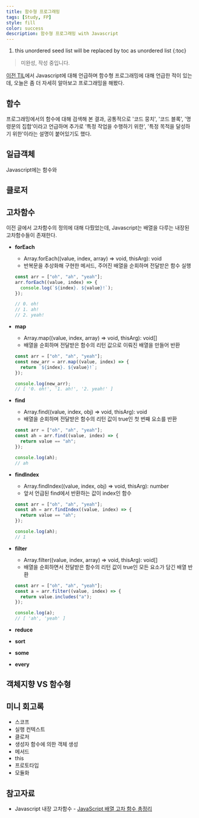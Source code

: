 ```yaml
---
title: 함수형 프로그래밍
tags: [Study, FP]
style: fill
color: success
description: 함수형 프로그래밍 with Javascript
---
```


1. this unordered seed list will be replaced by toc as unordered list
{:toc}

> 미완성, 작성 중입니다.

[이전 TIL](https://jeeyoun-s.github.io/blog/til-230710#%ED%95%A8%EC%88%98)에서 Javascript에 대해 언급하며 함수형 프로그래밍에 대해 언급한 적이 있는데, 오늘은 좀 더 자세히 알아보고 프로그래밍을 해봤다.

## 함수
프로그래밍에서의 함수에 대해 검색해 본 결과, 공통적으로 '코드 뭉치', '코드 블록', '명령문의 집합'이라고 언급하며 추가로 '특정 작업을 수행하기 위한', '특정 목적을 달성하기 위한'이라는 설명이 붙어있기도 했다.

## 일급객체
Javascript에는 함수와 

## 클로저

## 고차함수
이전 글에서 고차함수의 정의에 대해 다뤘었는데, Javascript는 배열을 다루는 내장된 고차함수들이 존재한다.

- **forEach**
  - Array.forEach((value, index, array) => void, thisArg): void
  - 반복문을 추상화해 구현한 메서드, 주어진 배열을 순회하며 전달받은 함수 실행

  ```javascript
  const arr = ["oh", "ah", "yeah"];
  arr.forEach((value, index) => {
    console.log(`${index}. ${value}!`);
  });

  // 0. oh!
  // 1. ah!
  // 2. yeah!
  ```

- **map**
  - Array.map((value, index, array) => void, thisArg): void[]
  - 배열을 순회하며 전달받은 함수의 리턴 값으로 이뤄진 배열을 만들어 반환

  ```javascript
  const arr = ["oh", "ah", "yeah"];
  const new_arr = arr.map((value, index) => {
    return `${index}. ${value}!`;
  });

  console.log(new_arr);
  // [ '0. oh!', '1. ah!', '2. yeah!' ]
  ```

- **find**
  - Array.find((value, index, obj) => void, thisArg): void
  - 배열을 순회하며 전달받은 함수의 리턴 값이 true인 첫 번째 요소를 반환

  ```javascript
  const arr = ["oh", "ah", "yeah"];
  const ah = arr.find((value, index) => {
    return value == "ah";
  });

  console.log(ah);
  // ah
  ```

- **findIndex**
  - Array.findIndex((value, index, obj) => void, thisArg): number
  - 앞서 언급된 find에서 반환하는 값이 index인 함수

  ```javascript
  const arr = ["oh", "ah", "yeah"];
  const ah = arr.findIndex((value, index) => {
    return value == "ah";
  });

  console.log(ah);
  // 1
  ```

- **filter**
  - Array.filter((value, index, array) => void, thisArg): void[]
  - 배열을 순회하면서 전달받은 함수의 리턴 값이 true인 모든 요소가 담긴 배열 반환

  ```javascript
  const arr = ["oh", "ah", "yeah"];
  const a = arr.filter((value, index) => {
    return value.includes("a");
  });

  console.log(a);
  // [ 'ah', 'yeah' ]
  ```

- **reduce**
- **sort**
- **some**
- **every**

## 객체지향 VS 함수형

## 미니 회고록

- 스코프
- 실행 컨텍스트
- 클로저
- 생성자 함수에 의한 객체 생성
- 메서드
- this
- 프로토타입
- 모듈화

## 참고자료
- Javascript 내장 고차함수 - [JavaScript 배열 고차 함수 총정리](https://inpa.tistory.com/entry/JS-%F0%9F%93%9A-%EB%B0%B0%EC%97%B4-%EA%B3%A0%EC%B0%A8%ED%95%A8%EC%88%98-%EC%B4%9D%EC%A0%95%EB%A6%AC-%F0%9F%92%AF-mapfilterfindreducesortsomeevery#:~:text=%EC%97%AC%EB%9F%AC%EB%B6%84%EC%9D%B4%20%EC%9E%90%EB%B0%94%EC%8A%A4%ED%81%AC%EB%A6%BD%ED%8A%B8%EB%A5%BC,%EB%B0%98%ED%99%98%ED%95%B4%EC%A3%BC%EB%8A%94%20%EB%A9%94%EC%84%9C%EB%93%9C%EB%A5%BC%20%EC%9D%BC%EC%BB%AB%EB%8A%94%EB%8B%A4.)
